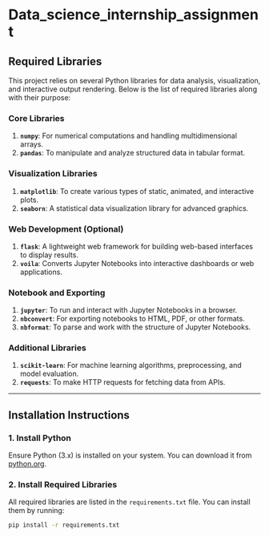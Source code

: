 # Data_science_internship_assignment

## Required Libraries

This project relies on several Python libraries for data analysis, visualization, and interactive output rendering. Below is the list of required libraries along with their purpose:

### Core Libraries
1. **`numpy`**: For numerical computations and handling multidimensional arrays.
2. **`pandas`**: To manipulate and analyze structured data in tabular format.

### Visualization Libraries
1. **`matplotlib`**: To create various types of static, animated, and interactive plots.
2. **`seaborn`**: A statistical data visualization library for advanced graphics.

### Web Development (Optional)
1. **`flask`**: A lightweight web framework for building web-based interfaces to display results.
2. **`voila`**: Converts Jupyter Notebooks into interactive dashboards or web applications.

### Notebook and Exporting
1. **`jupyter`**: To run and interact with Jupyter Notebooks in a browser.
2. **`nbconvert`**: For exporting notebooks to HTML, PDF, or other formats.
3. **`nbformat`**: To parse and work with the structure of Jupyter Notebooks.

### Additional Libraries
1. **`scikit-learn`**: For machine learning algorithms, preprocessing, and model evaluation.
2. **`requests`**: To make HTTP requests for fetching data from APIs.

---

## Installation Instructions

### 1. Install Python
Ensure Python (3.x) is installed on your system. You can download it from [python.org](https://www.python.org/).

### 2. Install Required Libraries
All required libraries are listed in the `requirements.txt` file. You can install them by running:
```bash
pip install -r requirements.txt
